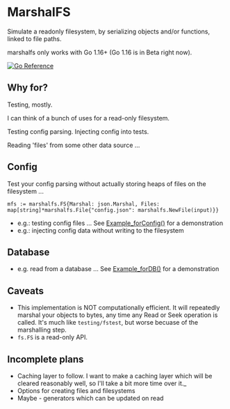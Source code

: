 # MarshalFS

Simulate a readonly filesystem, by serializing objects and/or functions, linked to file paths.

marshalfs only works with Go 1.16+ (Go 1.16 is in Beta right now).

[![Go Reference](https://pkg.go.dev/badge/github.com/laher/marshalfs.svg)](https://pkg.go.dev/github.com/laher/marshalfs)

## Why for?

Testing, mostly.

I can think of a bunch of uses for a read-only filesystem.

Testing config parsing. Injecting config into tests.

Reading 'files' from some other data source ...

## Config

Test your config parsing without actually storing heaps of files on the filesystem ...

```mfs := marshalfs.FS{Marshal: json.Marshal, Files: map[string]*marshalfs.File{"config.json": marshalfs.NewFile(input)}}```

 * e.g.: testing config files ... See [Example_forConfig()](./example_config_test.go) for a demonstration
 * e.g.: injecting config data without writing to the filesystem

## Database

 * e.g. read from a database ... See [Example_forDB()](./example_db_test.go) for a demonstration

## Caveats

 * This implementation is NOT computationally efficient. It will repeatedly marshal your objects to bytes, any time any Read or Seek operation is called. It's much like `testing/fstest`, but worse becuase of the marshalling step.
 * `fs.FS` is a read-only API.

## Incomplete plans

 * Caching layer to follow. I want to make a caching layer which will be cleared reasonably well, so I'll take a bit more time over it._
 * Options for creating files and filesystems
 * Maybe - generators which can be updated on read
